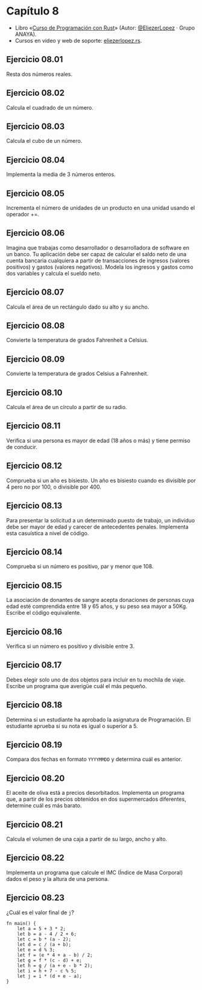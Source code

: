 # Capítulo 8
* Libro «[Curso de Programación con Rust](https://amzn.to/3WEqWZJ)» (Autor: [@EliezerLopez](https://linkedin.com/in/eliezerlopez) · Grupo ANAYA).
* Cursos en video y web de soporte: [eliezerlopez.rs](https://eliezerlopez.rs).

## Ejercicio 08.01
Resta dos números reales.

## Ejercicio 08.02
Calcula el cuadrado de un número.

## Ejercicio 08.03
Calcula el cubo de un número.

## Ejercicio 08.04
Implementa la media de 3 números enteros.

## Ejercicio 08.05
Incrementa el número de unidades de un producto en una unidad usando el operador +=. 

## Ejercicio 08.06
Imagina que trabajas como desarrollador o desarrolladora de software en un banco.
Tu aplicación debe ser capaz de calcular el saldo neto de una cuenta bancaria cualquiera a partir de transacciones de ingresos (valores positivos) y gastos (valores negativos).
Modela los ingresos y gastos como dos variables y calcula el sueldo neto.

## Ejercicio 08.07
Calcula el área de un rectángulo dado su alto y su ancho.

## Ejercicio 08.08
Convierte la temperatura de grados Fahrenheit a Celsius.

## Ejercicio 08.09
Convierte la temperatura de grados Celsius a Fahrenheit.

## Ejercicio 08.10
Calcula el área de un círculo a partir de su radio.

## Ejercicio 08.11
Verifica si una persona es mayor de edad (18 años o más) y tiene permiso de conducir.

## Ejercicio 08.12
Comprueba si un año es bisiesto. Un año es bisiesto cuando es divisible por 4 pero no por 100, o divisible por 400.

## Ejercicio 08.13
Para presentar la solicitud a un determinado puesto de trabajo, un individuo debe ser mayor de edad y carecer de antecedentes penales.
Implementa esta casuística a nivel de código.

## Ejercicio 08.14
Comprueba si un número es positivo, par y menor que 108.

## Ejercicio 08.15
La asociación de donantes de sangre acepta donaciones de personas cuya edad esté comprendida entre 18 y 65 años, y su peso sea mayor a 50Kg.
Escribe el código equivalente.

## Ejercicio 08.16
Verifica si un número es positivo y divisible entre 3.

## Ejercicio 08.17
Debes elegir solo uno de dos objetos para incluir en tu mochila de viaje.
Escribe un programa que averigüe cuál el más pequeño.

## Ejercicio 08.18
Determina si un estudiante ha aprobado la asignatura de Programación.
El estudiante aprueba si su nota es igual o superior a 5.

## Ejercicio 08.19
Compara dos fechas en formato ```YYYYMMDD``` y determina cuál es anterior.

## Ejercicio 08.20
El aceite de oliva está a precios desorbitados.
Implementa un programa que, a partir de los precios obtenidos en dos supermercados diferentes, determine cuál es más barato.

## Ejercicio 08.21
Calcula el volumen de una caja a partir de su largo, ancho y alto.

## Ejercicio 08.22
Implementa un programa que calcule el IMC (Índice de Masa Corporal) dados el peso y la altura de una persona.

## Ejercicio 08.23
¿Cuál es el valor final de ```j```?

```
fn main() {
    let a = 5 + 3 * 2;
    let b = a - 4 / 2 + 6;
    let c = b * (a - 2);
    let d = c / (a + b);
    let e = d % 3;
    let f = (e * 4 + a - b) / 2;
    let g = f * (c - d) + e;
    let h = g / (a + e - b * 2);
    let i = h + 7 - c % 5;
    let j = i * (d + e - a);
}
```
